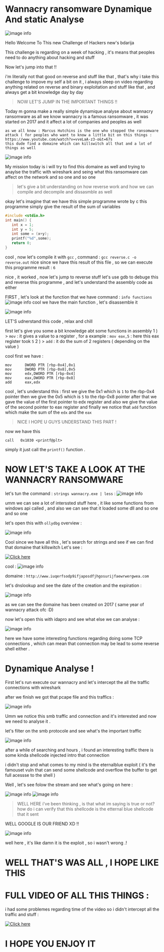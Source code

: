 
# Wannacry ransomware Dynamique And static Analyse

![image info](https://github.com/Shakun8/BDSecCTF-2022/blob/main/images/avatars-5MJkAJDeE44fah5K-W4X6QA-t240x240.jpg?raw=true)

Hello Welcome To This new Challenge of Hackers new's bdarija

This challenge is regarding on a week of hacking , it's means that peoples need to do anything about hacking and stuff

Now let's jump into that !!

i'm literally not that good on reverse and stuff like that , that's why i take this challenge to impove my self a bit on it , i always sleep on video regarding anything related on reverse and binary exploitation and stuff like that , and always get a bit knowledge day by day

> NOW LET'S JUMP IN THE IMPORTANT THINGS !!

Today m gonna make a really simple dynamique analyse about wannacry ransomware 
as all we know wannacry is a famous ransomware , it was started on 2017 and it affect a lot of companies and peoples as well 


```
as we all know : Marcus Hutchins is the one who stopped the ransomware attack ( for peoples who want to know a little bit on this things : https://www.youtube.com/watch?v=vveLaA-z3-o&t=67s
this dude find a domaine which can killswitch all that and a lot of things as well
```

![image info](https://www.francetvinfo.fr/pictures/kPMESFvVtDj6R39eXtOAPhYQvQM/752x423/2017/08/04/phpRtC622_1.jpg)

My mission today is i will try to find this domaine as well and trying to anaylse the traffic with wireshark and seing what this ransomware can affect on the network and so one and so one

> let's give a bit understanding on how reverse work and how we can compile and decompile and dissasmble as well

okay let's imagine that we have this simple programme wrote by c
this programme simply give the result of the sum of variables

```c
#include <stdio.h>
int main() {
   int x = 1;
   int y = 5;
   int some = (x+y);
   printf("%d",some);
   return 0;
}
```
cool , now let's compile it with `gcc` , command : `gcc reverse.c -o reverse.out`
nice since we have this result of this file , so we can execute this programme
result : `6`

nice , it worked , now let's jump to reverse stuff
let's use gdb to debuge this and reverse this programme , and let's understand the assembly code as either

FIRST , let's look at the function that we have 
command : `info functions`
![image info](https://github.com/Shakun8/BDSecCTF-2022/blob/main/images/1.JPG?raw=true)
cool we have the main function , let's disassemble it

![image info](https://github.com/Shakun8/BDSecCTF-2022/blob/main/2.JPG?raw=true)

LET'S udnerstand this code , relax and chill

first let's give you some a bit knowledge abt some functions in assembly
1 ) > `mov` : it gives a value to a register , for a example : `mov eax,5` : here this eax register took `5`
2 ) > `add` : it do the sum of 2 registers ( depending on the value )

cool first we have : 
```assembly
mov      DWORD PTR [rbp-0x4],0x1
mov 	 DWORD PTR [rbp-0x8],0x5
mov      edx,DWORD PTR [rbp-0x4]
mov      eax,DWORD PTR [rbp-0x8]
add      eax,edx
```
cool , let's understand this :
first we give the 0x1 which is `1` to the rbp-0x4 pointer
then we give the 0x5 which is `5` to the rbp-0x8 pointer
after that we gave the value of the first pointer to edx register
and also we give the value of the second pointer to eax register
and finally we notice that `add` function which make the sum of the `edx` and the `eax`

> NICE I HOPE U GUYS UNDERSTAND THIS PART !

now we have this 
```assembly
call   0x1030 <printf@plt>
```
simply it just call the `printf()` function .

# NOW LET'S TAKE A LOOK AT THE WANNACRY RANSOMWARE 

let's tun the command :
`strings wannacry.exe | less` :
![image info](https://github.com/Shakun8/BDSecCTF-2022/blob/main/images/3.JPG?raw=true)

umm we can see a lot of interssted stuff here , it like some functions from windows api called , and also we can see that it loaded some dll and so one and so one

let's open this with `ollydbg`
 overview : 
 
 ![image info](https://github.com/Shakun8/BDSecCTF-2022/blob/main/images/4.PNG?raw=true)
 
Cool since we have all this , let's search for strings and see if we can find that domaine that killswitch 
Let's see :



[![Click here](https://img.youtube.com/vi/ncegr7o8WZY/0.jpg)](https://www.youtube.com/watch?v=ncegr7o8WZY) 



cool : 
![image info](https://github.com/Shakun8/BDSecCTF-2022/blob/main/images/5.PNG?raw=true)

domaine : `http://www.iuqerfsodp9ifjaposdfjhgosurijfaewrwergwea.com`

let's dnslookup and see the date of the creation and the expiration : 

![image info](https://github.com/Shakun8/BDSecCTF-2022/blob/main/images/6.JPG?raw=true)

as we can see the domaine has been created on 2017 ( same year of wannacry attack ofc :D)

now let's open this with idapro and see what else we can analyse : 

![image info](https://github.com/Shakun8/BDSecCTF-2022/blob/main/images/8.PNG?raw=true)

here we have some interesting functions regarding doing some TCP connections , which can mean that connection may be lead to some reverse shell either .


# Dynamique Analyse !

First let's run execute our wannacry and let's intercept the all the traffic connections with wireshark 

after we finish we got that pcape file and this traffics : 

![image info](https://github.com/Shakun8/BDSecCTF-2022/blob/main/images/9.PNG?raw=true)

Umm we notice this smb traffic and connection and it's interested and now we need to analyse it .

let's filter on the smb protocole and see what's the important traffic

![image info](https://github.com/Shakun8/BDSecCTF-2022/blob/main/images/10.PNG?raw=true)

after a while of searching and hours , i found an interesting traffic there is some kinda shellcode injected intro that connection

i didn't stop and what comes to my mind is the eternalblue exploit ( it's the famouset vuln that can send some shellcode and overflow the buffer to get full acessse to the shell )

Well , let's see folow the stream and see what's going on here :

![image info](https://github.com/Shakun8/BDSecCTF-2022/blob/main/images/11.PNG?raw=true)
![image info](https://github.com/Shakun8/BDSecCTF-2022/blob/main/images/12.PNG?raw=true)


> WELL HERE i've been thinking , is that what im saying is true or not? how do i can verify that this shellcode is the etternal blue shellcode that it sent

WELL GOOGLE IS OUR FRIEND XD !!

![image info](https://github.com/Shakun8/BDSecCTF-2022/blob/main/images/13.JPG?raw=true)

well here , it's like damn it is the exploit , so i wasn't wrong .!


# WELL THAT'S WAS ALL , I HOPE LIKE THIS 

# FULL VIDEO OF ALL THIS THINGS : 

i had some problemes regarding time of the video so i didn't intercept all the traffic and stuff : 




[![Click here](https://img.youtube.com/vi/cP5UoxQI-0c/0.jpg)](https://www.youtube.com/watch?v=cP5UoxQI-0c) 


# I HOPE YOU ENJOY IT 
